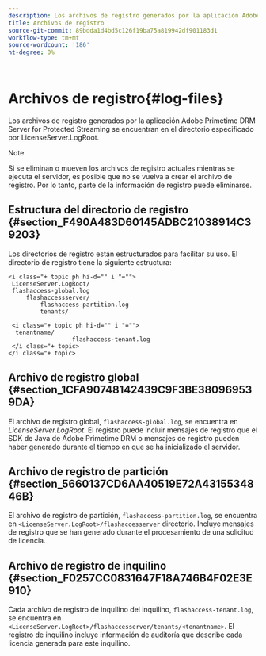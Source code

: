 ```yaml
---
description: Los archivos de registro generados por la aplicación Adobe Primetime DRM Server for Protected Streaming se encuentran en el directorio especificado por LicenseServer.LogRoot.
title: Archivos de registro
source-git-commit: 89bdda1d4bd5c126f19ba75a819942df901183d1
workflow-type: tm+mt
source-wordcount: '186'
ht-degree: 0%

---
```



# Archivos de registro{#log-files}

Los archivos de registro generados por la aplicación Adobe Primetime DRM Server for Protected Streaming se encuentran en el directorio especificado por LicenseServer.LogRoot.

>[!NOTE]
>
>Si se eliminan o mueven los archivos de registro actuales mientras se ejecuta el servidor, es posible que no se vuelva a crear el archivo de registro. Por lo tanto, parte de la información de registro puede eliminarse.

## Estructura del directorio de registro {#section_F490A483D60145ADBC21038914C39203}

Los directorios de registro están estructurados para facilitar su uso. El directorio de registro tiene la siguiente estructura:

```
<i class="+ topic ph hi-d="" i "="">
 LicenseServer.LogRoot/ 
 flashaccess-global.log 
     flashaccessserver/ 
         flashaccess-partition.log 
         tenants/ 
             
 <i class="+ topic ph hi-d="" i "="">
  tenantname/ 
                  flashaccess-tenant.log
 </i class="+ topic>
</i class="+ topic>
```

## Archivo de registro global {#section_1CFA90748142439C9F3BE380969539DA}

El archivo de registro global, `flashaccess-global.log`, se encuentra en *LicenseServer.LogRoot*. El registro puede incluir mensajes de registro que el SDK de Java de Adobe Primetime DRM o mensajes de registro pueden haber generado durante el tiempo en que se ha inicializado el servidor.

## Archivo de registro de partición {#section_5660137CD6AA40519E72A4315534846B}

El archivo de registro de partición, `flashaccess-partition.log`, se encuentra en `<LicenseServer.LogRoot>/flashaccesserver` directorio. Incluye mensajes de registro que se han generado durante el procesamiento de una solicitud de licencia.

## Archivo de registro de inquilino {#section_F0257CC0831647F18A746B4F02E3E910}

Cada archivo de registro de inquilino del inquilino, `flashaccess-tenant.log`, se encuentra en `<LicenseServer.LogRoot>/flashaccesserver/tenants/<tenantname>`. El registro de inquilino incluye información de auditoría que describe cada licencia generada para este inquilino.
